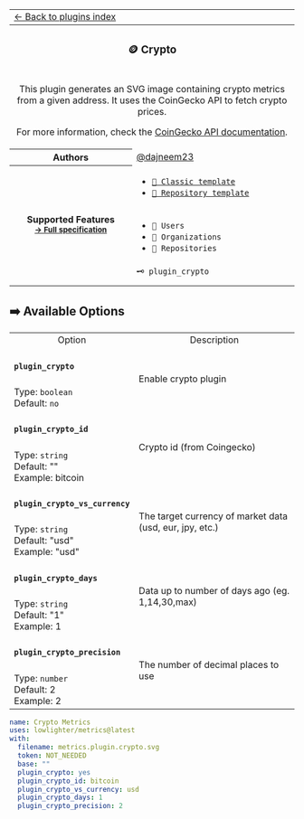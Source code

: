 <!-- Header -->
<table>
  <tr><td colspan="2"><a href="/README.md#-plugins">← Back to plugins index</a></td></tr>
  <tr><th colspan="2"><h3>🪙 Crypto</h3></th></tr>
  <tr><td colspan="2" align="center">
    <p>This plugin generates an SVG image containing crypto metrics from a given address. It uses the CoinGecko API to fetch crypto prices.</p>
    <p>For more information, check the <a href="https://www.coingecko.com/vi/api/documentation">CoinGecko API documentation</a>.</p>
  </td></tr>
  <tr><th>Authors</th><td><a href="https://github.com/dajneem23">@dajneem23</a></td></tr>
  <tr>
    <th rowspan="3">Supported Features<br><sub><a href="metadata.yml">→ Full specification</a></sub></th>
    <td>
      <ul>
        <li><a href="/source/templates/classic/README.md"><code>📗 Classic template</code></a></li>
        <li><a href="/source/templates/repository/README.md"><code>📘 Repository template</code></a></li>
      </ul>
    </td>
  </tr>
  <tr>
    <td>
      <ul>
        <li><code>👤 Users</code></li>
        <li><code>👥 Organizations</code></li>
        <li><code>📓 Repositories</code></li>
      </ul>
    </td>
  </tr>
  <tr>
    <td><code>🗝️ plugin_crypto</code></td>
  </tr>
  <tr>
    <td colspan="2" align="center">
      <img src="https://via.placeholder.com/468x60?text=No%20preview%20available" alt=""></img>
      <img width="900" height="1" alt="">
    </td>
  </tr>
</table>
<!-- /Header -->

## ➡️ Available Options

<!-- Options -->
<table>
  <tr>
    <td align="center" nowrap="nowrap">Option</td><td align="center" nowrap="nowrap">Description</td>
  </tr>
  <tr>
    <td nowrap="nowrap"><h4><code>plugin_crypto</code></h4></td>
    <td rowspan="2"><p>Enable crypto plugin</p><img width="900" height="1" alt=""></td>
  </tr>
  <tr>
    <td nowrap="nowrap">Type: <code>boolean</code><br>Default: <code>no</code><br></td>
  </tr>
  <tr>
    <td nowrap="nowrap"><h4><code>plugin_crypto_id</code></h4></td>
    <td rowspan="2"><p>Crypto id (from Coingecko)</p><img width="900" height="1" alt=""></td>
  </tr>
  <tr>
    <td nowrap="nowrap">Type: <code>string</code><br>Default: ""<br>Example: bitcoin<br></td>
  </tr>
  <tr>
    <td nowrap="nowrap"><h4><code>plugin_crypto_vs_currency</code></h4></td>
    <td rowspan="2"><p>The target currency of market data (usd, eur, jpy, etc.)</p><img width="900" height="1" alt=""></td>
  </tr>
  <tr>
    <td nowrap="nowrap">Type: <code>string</code><br>Default: "usd"<br>Example: "usd"<br></td>
  </tr>
  <tr>
    <td nowrap="nowrap"><h4><code>plugin_crypto_days</code></h4></td>
    <td rowspan="2"><p>Data up to number of days ago (eg. 1,14,30,max)</p><img width="900" height="1" alt=""></td>
  </tr>
  <tr>
    <td nowrap="nowrap">Type: <code>string</code><br>Default: "1"<br>Example: 1<br></td>
  </tr>
  <tr>
    <td nowrap="nowrap"><h4><code>plugin_crypto_precision</code></h4></td>
    <td rowspan="2"><p>The number of decimal places to use</p><img width="900" height="1" alt=""></td>
  </tr>
  <tr>
    <td nowrap="nowrap">Type: <code>number</code><br>Default: 2<br>Example: 2<br></td>
  </tr>
</table>
<!-- /Options -->

<!--examples-->
```yaml
name: Crypto Metrics
uses: lowlighter/metrics@latest
with:
  filename: metrics.plugin.crypto.svg
  token: NOT_NEEDED
  base: ""
  plugin_crypto: yes
  plugin_crypto_id: bitcoin
  plugin_crypto_vs_currency: usd
  plugin_crypto_days: 1
  plugin_crypto_precision: 2

```
<!--/examples-->

